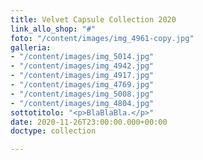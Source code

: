 ```yaml
---
title: Velvet Capsule Collection 2020
link_allo_shop: "#"
foto: "/content/images/img_4961-copy.jpg"
galleria:
- "/content/images/img_5014.jpg"
- "/content/images/img_4942.jpg"
- "/content/images/img_4917.jpg"
- "/content/images/img_4769.jpg"
- "/content/images/img_5008.jpg"
- "/content/images/img_4804.jpg"
sottotitolo: "<p>BlaBlaBla.</p>"
date: 2020-11-26T23:00:00.000+00:00
doctype: collection

---
```

